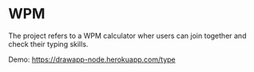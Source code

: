 # WPM
The project refers to a WPM calculator wher users can join together and check their typing skills.

Demo: https://drawapp-node.herokuapp.com/type
